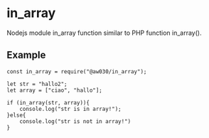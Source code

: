 # in_array
Nodejs module in_array function similar to PHP function in_array().

## Example
    const in_array = require("@aw030/in_array");

    let str = "hallo2";
    let array = ["ciao", "hallo"];

    if (in_array(str, array)){
        console.log("str is in array!");
    }else{
        console.log("str is not in array!")
    }

